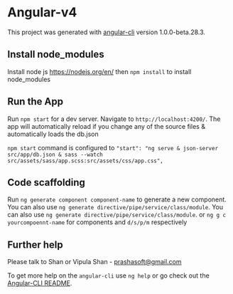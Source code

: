 # Angular-v4

This project was generated with [angular-cli](https://github.com/angular/angular-cli) version 1.0.0-beta.28.3.


## Install node_modules
Install node js https://nodejs.org/en/
then `npm install` to install node_modules


## Run the App
Run `npm start` for a dev server. Navigate to `http://localhost:4200/`. The app will automatically reload if you change any of the source files & automatically loads the db.json 

`npm start` command is configured to
`"start": "ng serve & json-server src/app/db.json & sass --watch src/assets/sass/app.scss:src/assets/css/app.css",`

## Code scaffolding

Run `ng generate component component-name` to generate a new component. You can also use `ng generate directive/pipe/service/class/module`.
You can also use `ng generate directive/pipe/service/class/module`. or `ng g c yourcompoennt-name` for components and `d/s/p/m` respectively 

## Further help

Please talk to Shan or Vipula
Shan - <prashasoft@gmail.com>

To get more help on the `angular-cli` use `ng help` or go check out the [Angular-CLI README](https://github.com/angular/angular-cli/blob/master/README.md).
